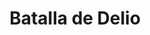 ﻿---
title: "Batalla de Delio"
permalink: periodes_185.html
layout: periode
dataInici: -424
sidebar: periodes
pares:
  - 37:
    title: "Guerra del Peloponeso"
    dataInici: "(-431)"
    dataFi: "(-413)"

fills:
jocsPrincipals:
jocsEscenaris:
jocsEpoca:
  - title: "Lost Battles"
    bggId: 83325
    escenari: "Delium"

  - title: "Hoplite"
    bggId: 145975
    escenari: "Delium"

  - title: "The Glory that was Greece: Volume III: Socrates Battles"
    bggId: 124916
    escenari: "Delium"
    dataInici: 
    dataFi: 

jocsEpocaEscenaris:
---

